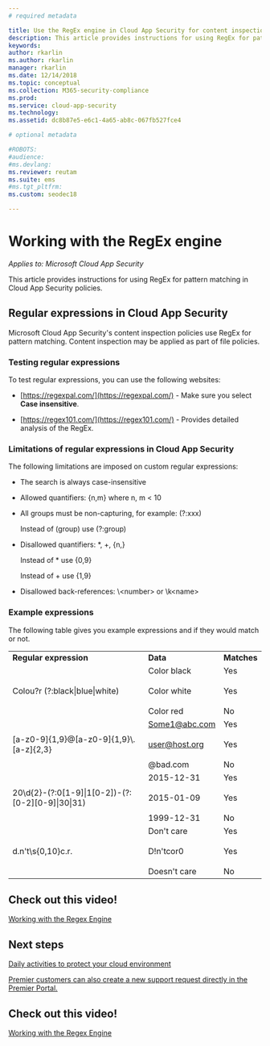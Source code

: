 ```yaml
---
# required metadata

title: Use the RegEx engine in Cloud App Security for content inspection policies
description: This article provides instructions for using RegEx for pattern matching in Cloud App Security policies.
keywords:
author: rkarlin
ms.author: rkarlin
manager: rkarlin
ms.date: 12/14/2018
ms.topic: conceptual
ms.collection: M365-security-compliance
ms.prod:
ms.service: cloud-app-security
ms.technology:
ms.assetid: dc8b87e5-e6c1-4a65-ab8c-067fb527fce4

# optional metadata

#ROBOTS:
#audience:
#ms.devlang:
ms.reviewer: reutam
ms.suite: ems
#ms.tgt_pltfrm:
ms.custom: seodec18

---
```

# Working with the RegEx engine

*Applies to: Microsoft Cloud App Security*
 
This article provides instructions for using RegEx for pattern matching in Cloud App Security policies.

## Regular expressions in Cloud App Security

Microsoft Cloud App Security's content inspection policies use RegEx for pattern matching. Content inspection may be applied as part of file policies.

### Testing regular expressions

To test regular expressions, you can use the following websites:  
  
- [https://regexpal.com/](https://regexpal.com/) - Make sure you select **Case insensitive**.  
  
- [https://regex101.com/](https://regex101.com/) - Provides detailed analysis of the RegEx.  

### Limitations of regular expressions in Cloud App Security

The following limitations are imposed on custom regular expressions:  
  
- The search is always case-insensitive  

- Allowed quantifiers: {n,m} where n, m < 10  
  
- All groups must be non-capturing, for example: (?:xxx)  
  
     Instead of (group) use (?:group)  
  
- Disallowed quantifiers: *, +, {n,}  
  
     Instead of * use {0,9}  
  
     Instead of + use {1,9}  
  
- Disallowed back-references: \\<number\> or \k\<name>  
  
### Example expressions  

The following table gives you example expressions and if they would match or not.

|                                                               |                                                               |                                    |
|---------------------------------------------------------------|---------------------------------------------------------------|------------------------------------|
|              <strong>Regular expression</strong>              |                     <strong>Data</strong>                     |      <strong>Matches</strong>      |
|            Colou?r (?:black&#124;blue&#124;white)             |   Color black<br /><br /> Color white<br /><br /> Color red   | Yes<br /><br /> Yes<br /><br /> No |
|           [a-z0-9]{1,9}@[a-z0-9]{1,9}\\.[a-z]{2,3}            | Some1@abc.com<br /><br /> user@host.org<br /><br /> @bad.com  | Yes<br /><br /> Yes<br /><br /> No |
| 20\d{2}-(?:0[1-9]&#124;1[0-2])-(?:[0-2][0-9]&#124;30&#124;31) |   2015-12-31<br /><br /> 2015-01-09<br /><br /> 1999-12-31    | Yes<br /><br /> Yes<br /><br /> No |
|                       d.n't\s{0,10}c.r.                       | Don't     care<br /><br /> D!n'tcor0<br /><br /> Doesn't care | Yes<br /><br /> Yes<br /><br /> No |

## Check out this video!

[Working with the Regex Engine](https://channel9.msdn.com/Shows/Microsoft-Security/Microsoft-Cloud-App-Security-Working-with-the-Regex-Engine)

## Next steps

[Daily activities to protect your cloud environment](daily-activities-to-protect-your-cloud-environment.md)   

[Premier customers can also create a new support request directly in the Premier Portal.](https://premier.microsoft.com/)  
  

## Check out this video!
[Working with the Regex Engine](https://channel9.msdn.com/Shows/Microsoft-Security/Microsoft-Cloud-App-Security-Working-with-the-Regex-Engine)    